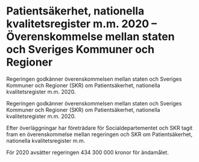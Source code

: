 # Patientsäkerhet, nationella kvalitetsregister m.m. 2020 – Överenskommelse mellan staten och Sveriges Kommuner och Regioner

Regeringen godkänner överenskommelsen mellan staten och Sveriges Kommuner och Regioner (SKR) om Patientsäkerhet, nationella kvalitetsregister m.m. 2020.

Regeringen godkänner överenskommelsen mellan staten och Sveriges Kommuner och Regioner (SKR) om Patientsäkerhet, nationella kvalitetsregister m.m. 2020.

Efter överläggningar har företrädare för Socialdepartementet och SKR tagit fram en överenskommelse mellan regeringen och SKR om Patientsäkerhet, nationella kvalitetsregister m.m.

För 2020 avsätter regeringen 434 300 000 kronor för ändamålet.
